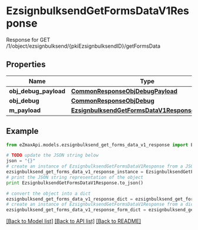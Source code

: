 # EzsignbulksendGetFormsDataV1Response

Response for GET /1/object/ezsignbulksend/{pkiEzsignbulksendID}/getFormsData

## Properties
Name | Type | Description | Notes
------------ | ------------- | ------------- | -------------
**obj_debug_payload** | [**CommonResponseObjDebugPayload**](CommonResponseObjDebugPayload.md) |  | 
**obj_debug** | [**CommonResponseObjDebug**](CommonResponseObjDebug.md) |  | [optional] 
**m_payload** | [**EzsignbulksendGetFormsDataV1ResponseMPayload**](EzsignbulksendGetFormsDataV1ResponseMPayload.md) |  | 

## Example

```python
from eZmaxApi.models.ezsignbulksend_get_forms_data_v1_response import EzsignbulksendGetFormsDataV1Response

# TODO update the JSON string below
json = "{}"
# create an instance of EzsignbulksendGetFormsDataV1Response from a JSON string
ezsignbulksend_get_forms_data_v1_response_instance = EzsignbulksendGetFormsDataV1Response.from_json(json)
# print the JSON string representation of the object
print EzsignbulksendGetFormsDataV1Response.to_json()

# convert the object into a dict
ezsignbulksend_get_forms_data_v1_response_dict = ezsignbulksend_get_forms_data_v1_response_instance.to_dict()
# create an instance of EzsignbulksendGetFormsDataV1Response from a dict
ezsignbulksend_get_forms_data_v1_response_form_dict = ezsignbulksend_get_forms_data_v1_response.from_dict(ezsignbulksend_get_forms_data_v1_response_dict)
```
[[Back to Model list]](../README.md#documentation-for-models) [[Back to API list]](../README.md#documentation-for-api-endpoints) [[Back to README]](../README.md)


